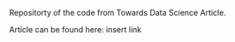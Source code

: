 Repositorty of the code from Towards Data Science Article. 

Article can be found here: insert link
